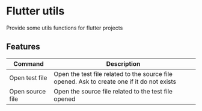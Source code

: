 # Flutter utils

Provide some utils functions for flutter projects

## Features

| Command | Description |
| --- | ----------- |
| Open test file | Open the test file related to the source file opened. Ask to create one if it do not exists|
| Open source file | Open the source file related to the test file opened |